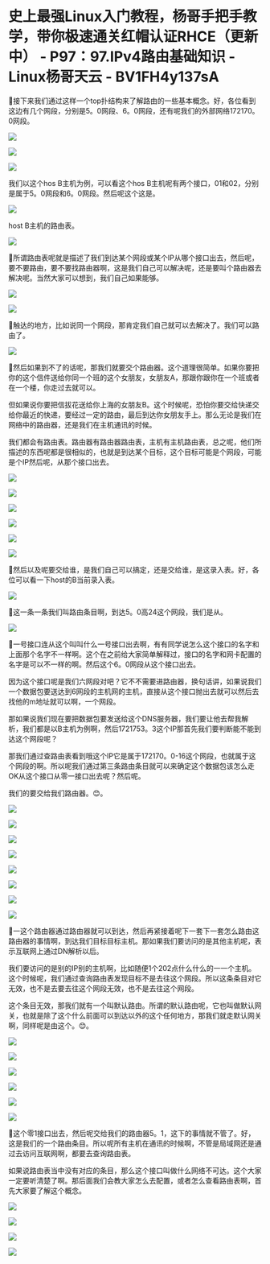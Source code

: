 # 史上最强Linux入门教程，杨哥手把手教学，带你极速通关红帽认证RHCE（更新中） - P97：97.IPv4路由基础知识 - Linux杨哥天云 - BV1FH4y137sA

🎼接下来我们通过这样一个top扑结构来了解路由的一些基本概念。好，各位看到这边有几个网段，分别是5。0网段、6。0网段，还有呢我们的外部网络172170。0网段。



![](img/0eb5b43171458f4dae1f5818d87ea309_1.png)

![](img/0eb5b43171458f4dae1f5818d87ea309_2.png)

![](img/0eb5b43171458f4dae1f5818d87ea309_3.png)

我们以这个hos B主机为例，可以看这个hos B主机呢有两个接口，01和02，分别是属于5。0网段和6。0网段。然后呢这个这是。



![](img/0eb5b43171458f4dae1f5818d87ea309_5.png)

host B主机的路由表。

![](img/0eb5b43171458f4dae1f5818d87ea309_7.png)

🎼所谓路由表呢就是描述了我们到达某个网段或某个IP从哪个接口出去，然后呢，要不要路由，要不要找路由器啊，这是我们自己可以解决呢，还是要叫个路由器去解决呢。当然大家可以想到，我们自己如果能够。



![](img/0eb5b43171458f4dae1f5818d87ea309_9.png)

![](img/0eb5b43171458f4dae1f5818d87ea309_10.png)

🎼触达的地方，比如说同一个网段，那肯定我们自己就可以去解决了。我们可以路由了。

![](img/0eb5b43171458f4dae1f5818d87ea309_12.png)

🎼然后如果到不了的话呢，那我们就要交个路由器。这个道理很简单。如果你要把你的这个信件送给你同一个班的这个女朋友，女朋友A，那跟你跟你在一个班或者在一个楼，你走过去就可以。

但如果说你要把信拔花送给你上海的女朋友B。这个时候呢，恐怕你要交给快递交给你最近的快递，要经过一定的路由，最后到达你女朋友手上。那么无论是我们在网络中的路由器，还是我们在主机通讯的时候。

我们都会有路由表。路由器有路由器路由表，主机有主机路由表，总之呢，他们所描述的东西呢都是很相似的，也就是到达某个目标，这个目标可能是个网段，可能是个IP然后呢，从那个接口出去。



![](img/0eb5b43171458f4dae1f5818d87ea309_14.png)

![](img/0eb5b43171458f4dae1f5818d87ea309_15.png)

![](img/0eb5b43171458f4dae1f5818d87ea309_16.png)

![](img/0eb5b43171458f4dae1f5818d87ea309_17.png)

![](img/0eb5b43171458f4dae1f5818d87ea309_18.png)

![](img/0eb5b43171458f4dae1f5818d87ea309_19.png)

🎼然后以及呢要交给谁，是我们自己可以搞定，还是交给谁，是这录入表。好，各位可以看一下host的B当前录入表。



![](img/0eb5b43171458f4dae1f5818d87ea309_21.png)

🎼这一条一条我们叫路由条目啊，到达5。0高24这个网段，我们是从。

![](img/0eb5b43171458f4dae1f5818d87ea309_23.png)

🎼一号接口连从这个叫叫什么一号接口出去啊，有有同学说怎么这个接口的名字和上面那个名字不一样啊。这个在之前给大家简单解释过，接口的名字和网卡配置的名字是可以不一样的啊。然后这个6。0网段从这个接口出去。

因为这个接口呢是我们六网段对吧？它不不需要进路由器，换句话讲，如果说我们一个数据包要送达到6网段的主机网的主机，直接从这个接口抛出去就可以然后去找他的m地址就可以啊，一个网段。

那如果说我们现在要把数据包要发送给这个DNS服务器，我们要让他去帮我解析，我们都是以B主机为例啊，然后1721753。3这个IP那首先我们要判断能不能到达这个网段呢？

那我们通过查路由表看到哦这个IP它是属于172170。0-16这个网段，也就属于这个网段的啊。所以呢我们通过第三条路由条目就可以来确定这个数据包该怎么走OK从这个接口从零一接口出去呢？然后呢。

我们的要交给我们路由器。😊。

![](img/0eb5b43171458f4dae1f5818d87ea309_25.png)

![](img/0eb5b43171458f4dae1f5818d87ea309_26.png)

![](img/0eb5b43171458f4dae1f5818d87ea309_27.png)

![](img/0eb5b43171458f4dae1f5818d87ea309_28.png)

![](img/0eb5b43171458f4dae1f5818d87ea309_29.png)

![](img/0eb5b43171458f4dae1f5818d87ea309_30.png)

![](img/0eb5b43171458f4dae1f5818d87ea309_31.png)

![](img/0eb5b43171458f4dae1f5818d87ea309_32.png)

🎼一这个路由器通过路由器就可以到达，然后再紧接着呢下一套下一套怎么路由这路由器的事情啊，到达我们目标目标主机。那如果我们要访问的是其他主机呢，表示互联网上通过DN解析以后。

我们要访问的是别的IP别的主机啊，比如随便1个202点什么什么的一一个主机。这个时候呢，我们通过查询路由表发现目标不是去往这个网段。所以这条条目对它无效，也不是去要去往这个网段无效，也不是去往这个网段。

这个条目无效，那我们就有一个叫默认路由。所谓的默认路由呢，它也叫做默认网关，也就是除了这个什么前面可以到达以外的这个任何地方，那我们就走默认网关啊，同样呢是由这个。😊。



![](img/0eb5b43171458f4dae1f5818d87ea309_34.png)

![](img/0eb5b43171458f4dae1f5818d87ea309_35.png)

![](img/0eb5b43171458f4dae1f5818d87ea309_36.png)

![](img/0eb5b43171458f4dae1f5818d87ea309_37.png)

![](img/0eb5b43171458f4dae1f5818d87ea309_38.png)

![](img/0eb5b43171458f4dae1f5818d87ea309_39.png)

🎼这个零1接口出去，然后呢交给我们的路由器5。1，这下的事情就不管了。好，这是我们的一个路由条目。所以呢所有主机在通讯的时候啊，不管是局域网还是通过去访问互联网啊，都要去查询路由表。

如果说路由表当中没有对应的条目，那么这个接口叫做什么网络不可达。这个大家一定要听清楚了啊。那后面我们会教大家怎么去配置，或者怎么查看路由表啊，首先大家要了解这个概念。



![](img/0eb5b43171458f4dae1f5818d87ea309_41.png)

![](img/0eb5b43171458f4dae1f5818d87ea309_42.png)

![](img/0eb5b43171458f4dae1f5818d87ea309_43.png)

![](img/0eb5b43171458f4dae1f5818d87ea309_44.png)